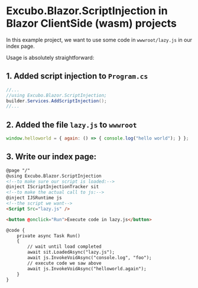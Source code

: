 # Excubo.Blazor.ScriptInjection in Blazor ClientSide (wasm) projects

In this example project, we want to use some code in `wwwroot/lazy.js` in our index page.

Usage is absolutely straightforward:

## 1. Added script injection to `Program.cs`

```cs
//...
//using Excubo.Blazor.ScriptInjection;
builder.Services.AddScriptInjection();
//...
```

## 2. Added the file `lazy.js` to `wwwroot`

```js
window.helloworld = { again: () => { console.log("hello world"); } };
```

## 3. Write our index page:

```html
@page "/"
@using Excubo.Blazor.ScriptInjection
<!--to make sure our script is loaded:-->
@inject IScriptInjectionTracker sit
<!--to make the actual call to js:-->
@inject IJSRuntime js
<!--the script we want-->
<Script Src="lazy.js" />

<button @onclick="Run">Execute code in lazy.js</button>

@code {
    private async Task Run()
    {
        // wait until load completed
        await sit.LoadedAsync("lazy.js");
        await js.InvokeVoidAsync("console.log", "foo");
        // execute code we saw above
        await js.InvokeVoidAsync("helloworld.again");
    }
}
```
